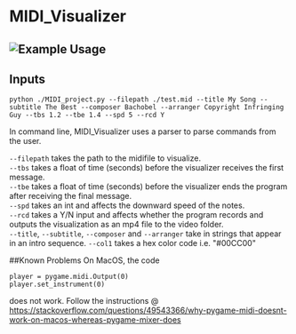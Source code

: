 # MIDI_Visualizer
## ![Example Usage](examples/videos/SNK_vid.gif)
## Inputs
```
python ./MIDI_project.py --filepath ./test.mid --title My Song --subtitle The Best --composer Bachobel --arranger Copyright Infringing Guy --tbs 1.2 --tbe 1.4 --spd 5 --rcd Y
```
In command line, MIDI_Visualizer uses a parser to parse commands from the user.

```--filepath``` takes the path to the midifile to visualize.  
```--tbs``` takes a float of time (seconds) before the visualizer receives the first message.  
```--tbe``` takes a float of time (seconds) before the visualizer ends the program after receiving the final message.  
```--spd``` takes an int and affects the downward speed of the notes.  
```--rcd``` takes a Y/N input and affects whether the program records and outputs the visualization as an mp4 file to the video folder.  
```--title```, ```--subtitle```, ```--composer``` and ```--arranger``` take in strings that appear in an intro sequence.
```--col1``` takes a hex color code i.e. "#00CC00" 


##Known Problems
On MacOS, the code 
```
player = pygame.midi.Output(0)
player.set_instrument(0)
```
does not work. Follow the instructions @ https://stackoverflow.com/questions/49543366/why-pygame-midi-doesnt-work-on-macos-whereas-pygame-mixer-does

